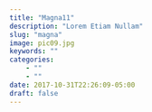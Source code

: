 ```yaml
---
title: "Magna11"
description: "Lorem Etiam Nullam"
slug: "magna"
image: pic09.jpg
keywords: ""
categories:
    - ""
    - ""
date: 2017-10-31T22:26:09-05:00
draft: false
---
```


